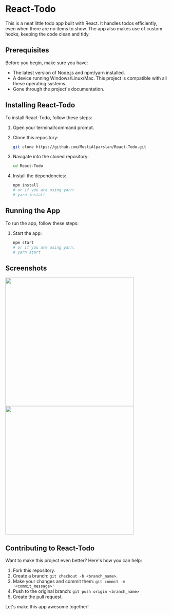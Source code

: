 # React-Todo

This is a neat little todo app built with React. It handles todos efficiently, even when there are no items to show. The app also makes use of custom hooks, keeping the code clean and tidy.

## Prerequisites

Before you begin, make sure you have:

* The latest version of Node.js and npm/yarn installed.
* A device running Windows/Linux/Mac. This project is compatible with all these operating systems.
* Gone through the project's documentation.

## Installing React-Todo

To install React-Todo, follow these steps:

1. Open your terminal/command prompt.

2. Clone this repository:

    ```bash
    git clone https://github.com/MustiAlparslan/React-Todo.git
    ```

3. Navigate into the cloned repository:

    ```bash
    cd React-Todo
    ```

4. Install the dependencies:

    ```bash
    npm install
    # or if you are using yarn:
    # yarn install
    ```

## Running the App

To run the app, follow these steps:

1. Start the app:

    ```bash
    npm start
    # or if you are using yarn:
    # yarn start
    ```

## Screenshots

<p float="left">
  <img src="https://github.com/MustiAlparslan/React-Todo/assets/98889289/63a2706e-9801-45c4-a5ad-1c3d2a7d2481" width="400" />
  <img src="https://github.com/MustiAlparslan/React-Todo/assets/98889289/a9187ef9-ca9e-4d54-9d51-90df4ba9c0bb" width="400" />
</p>

## Contributing to React-Todo

Want to make this project even better? Here's how you can help:

1. Fork this repository.
2. Create a branch: `git checkout -b <branch_name>`.
3. Make your changes and commit them: `git commit -m '<commit_message>'`
4. Push to the original branch: `git push origin <branch_name>`
5. Create the pull request.

Let's make this app awesome together!
